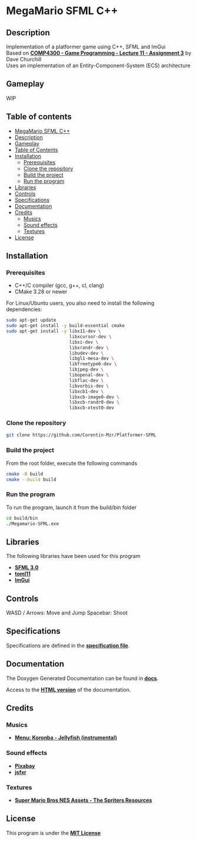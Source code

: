 # MegaMario SFML C++

## Description

Implementation of a platformer game using C++, SFML and ImGui  
Based on [**COMP4300 - Game Programming - Lecture 11 - Assignment 3**](https://www.youtube.com/watch?v=k2ckoLsD7ZU) by Dave Churchill  
Uses an implementation of an Entity-Component-System (ECS) architecture  

## Gameplay

WIP

## Table of contents

- [MegaMario SFML C++](#megamario-sfml-c)
- [Description](#description)
- [Gameplay](#gameplay)
- [Table of Contents](#table-of-contents)
- [Installation](#installation)
  - [Prerequisites](#prerequisites)
  - [Clone the repository](#clone-the-repository)
  - [Build the project](#build-the-project)
  - [Run the program](#run-the-program)
- [Libraries](#libraries)
- [Controls](#controls)
- [Specifications](#specifications)
- [Documentation](#documentation)
- [Credits](#credits)
  - [Musics](#musics)
  - [Sound effects](#sound-effects)
  - [Textures](#textures)
- [License](#license)

## Installation

### Prerequisites

- C++/C compiler (gcc, g++, cl, clang)
- CMake 3.28 or newer

For Linux/Ubuntu users, you also need to install the following dependencies:  

```bash
sudo apt-get update
sudo apt-get install -y build-essential cmake
sudo apt-get install -y libx11-dev \
                        libxcursor-dev \
                        libxi-dev \
                        libxrandr-dev \
                        libudev-dev \
                        libgl1-mesa-dev \
                        libfreetype6-dev \
                        libjpeg-dev \
                        libopenal-dev \
                        libflac-dev \
                        libvorbis-dev \
                        libxcb1-dev \
                        libxcb-image0-dev \
                        libxcb-randr0-dev \
                        libxcb-xtest0-dev
```

### Clone the repository

```bash
git clone https://github.com/Corentin-Mzr/Platformer-SFML
```

### Build the project

From the root folder, execute the following commands

```bash
cmake -B build
cmake --build build
```

### Run the program

To run the program, launch it from the build/bin folder

```bash
cd build/bin
./Megamario-SFML.exe
```

## Libraries

The following libraries have been used for this program

- [**SFML 3.0**](https://github.com/SFML/SFML)
- [**toml11**](https://github.com/ToruNiina/toml11)
- [**ImGui**](https://github.com/ocornut/imgui)

## Controls

WASD / Arrows: Move and Jump
Spacebar: Shoot

## Specifications

Specifications are defined in the [**specification file**](SPECIFICATIONS.md).

## Documentation

The Doxygen Generated Documentation can be found in [**docs**](docs).

Access to the [**HTML version**](docs/html/index.html) of the documentation.

## Credits

### Musics

- [**Menu: Koronba - Jellyfish (instrumental)**](https://www.youtube.com/watch?v=rL88w2uHlqs)

### Sound effects

- [**Pixabay**](https://pixabay.com/sound-effects)
- [**jsfxr**](https://sfxr.me/)

### Textures

- [**Super Mario Bros NES Assets - The Spriters Resources**](https://www.spriters-resource.com/fullview/52571/)

## License

This program is under the [**MIT License**](LICENSE.md)
